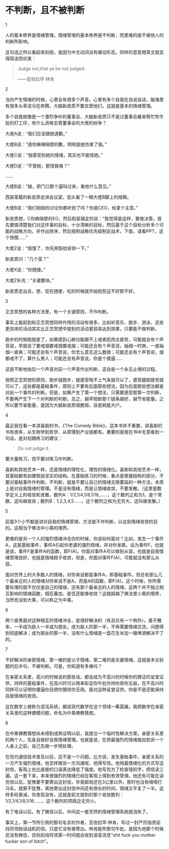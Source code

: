 # 不判断，且不被判断

1

人的基本修养是情绪管理。情绪管理的基本修养是不判断，而更难的是不被他人的判断所影响。

这句话之所以看起来别扭，是因为中文动词没有被动形态。同样的意思用英文就显得简洁而优美：

> Judge not,that ye be not judged.
>
> ——亚伯拉罕·林肯

2

当你产生情绪的时候，心里会有很多个声音。心里有多个自我在自说自话，脑海里有很多头草泥马在奔腾，大脑新皮质不要去管他们，这就是基本的情绪管理。

多个自我就像是一个激烈争吵的董事会，大脑新皮质只不是过董事会雇来帮忙吹牛批的打工仔，有什么资格去管董事会的大佬的纷争？

大佬A说：“我们应该跟她道歉。”

大佬B说：“道你麻辣隔壁的歉，明明是她伤害了我。”

大佬C说：“我感受到她的情绪，其实也不能怪她。”

大佬D说：“不管她，那怪我咯？”

……

大佬B说：“操，把门口那个逼叫过来，看他什么意见。”

西装革履的新皮质走进会议室，低头看了一眼大佬B脚上的拖鞋。

大佬B说：“我们刚刚的讨论你都听到了吗？你是CEO，给拿个主意。”

新皮质想，C你麻隔壁的EO，然后假装镇定的说：“我觉得是这样，要做决策，首先要搞清楚我们对这件事的目标，十分清晰的目标，然后基于这个目标分析多个可能的战略方向，并作出排序，然后按照战略优先级制定战术，下面，请看PPT，这个饼图……”

大佬Z说：“我饿了，你先把饭给安排一下。”

新皮质问：“几个菜？”

大佬X说：“你随便。”

大佬Z补充：“关键要快。”

新皮质走出去，想，现在随便，吃的时候就开始抱怨这不好那不好。

3

正念冥想的各种方法里，有一个关键原则，不作判断。

事实上能起到和正念冥想同样作用的活动有很多，比如听音乐、跑步、游泳，这些更具体的活动其实比正念冥想中提到的活动更容易达到效果，只要能不做判断。

跑步的时候跑就是了，如果感到心肺功能跟不上或者肌肉太疲劳，可能就会有个声音说，早就说了要戒烟要戒烟要戒烟；可能还会有个声音说，抽烟一时爽，一直抽烟一直爽；可能还会有个声音说，你怎么意志这么脆弱；可能还会有个声音说，烟都戒不了，算什么男人；可能还会有声音说，你是个傻逼……

这是不断地由后一个声音对前一个声音作出判断，这会是一个永无止境的过程。

按照正念冥想的原则，跑步就跑步，就感受喘不上气来就可以了，感受腿部疲劳就可以了，这些都是基础事件，原则上不要有后面那些想法，因为后面那些想法都是对前一个事件的判断。但是，如果产生了第一个想法，只需要感受那第一次判断，不要再产生下一个对判断的判断。总之，越早阻断那个链条越好，越节省能量。之所以要节省能量，是因为大脑新皮质很脆弱，且是耗能大户。

4

最近我在看一本讲喜剧的书，《The Comedy Bible》，这本书并不重要，讲喜剧的书有很多，从生物学到哲学、从原理到产业链都有。重要的是我在书中无意看到一句话，是对初期练习的建议：

> Do not judge it.

要大量练习，但不要对练习作判断。  


喜剧和其他艺术一样，还是情绪的理性化，理性的情绪化。喜剧和其他艺术一样，其基础都有如建筑般坚实的结构。在基础练习的时候，重点是掌握结构的部分，不要对基础事件作判断。不判断，就是不要让自己的情绪无限蔓延的一种方法，本质上是对自我情绪的管理。不是没有情绪，而是让情绪收敛，不要发散。（这里是数学定义上的收敛和发散，数列A：1/2,1/4,1/8,1/16,……，这个数列之和为1，是个常数，这叫做收敛；数列B：1,2,3,4,5……，这个数列之和为无穷大，这叫做发散。）

5

前面3个小节都是讲对自我的情绪管理，方法是不作判断，以达到情绪收敛的目的。这相当于佛法中小乘的境界。

更难的是另一个人的强烈情绪冲击你的时候，你该如何面对？比如，发生一个事件A，这是基础事件，事件A引起你老婆的强烈情绪，并对你发飙，设为事件F。也就是说，事件F是事件A的函数，即F\(A\)。你面对事件A可以做到从容，也就是自我情绪管理良好，也就是情绪趋于收敛，但是，你面对事件F\(A\)，可能就没有那么从容。

面对世界上的大多数人的情绪，对你来说都是事件A，即基础事件。但总有那么几个最亲近的人的情绪对你来说不是A，而是A的函数，即F\(A\)。这个时候，你所需要处理的就不仅仅是自己的情绪，还有那个最亲近的人的情绪。这两个并不独立相互影响的情绪函数，相互叠加，是否还能够收敛？这就超越了佛法里小乘的境界，当然也没到大乘，可以称之为中乘。

6

两个直男面对这种相互的情绪冲击，是很好解决的（有且仅有一个例外）。基于概率，一半成为敌人一半成为朋友。成为敌人的那一半，不再需要情绪交流，问题得到彻底解决；成为朋友的那一半，没有什么情绪是一盘花生米加一箱啤酒解决不了的。

7

不好解决的亲密情绪，第一难的是父子情绪，第二难的是夫妻情绪。这就是本文标题的后半句，不被判断。可是，你知道有多难吗？

在亲密关系里，高兴的时候说的那些话，都会成为不高兴的时候你的罪证的呈堂证供，同样的基础事件，在高兴时可以用来彰显你牛批你帅你屌你无敌，在不高兴时同样可以证明你傻逼你丑陋你猥琐你无用。面对这种呈堂证供，你是不是还能保持自我情绪的收敛。

这在数学上被称为混沌系统，据说现代数学在这个领域一筹莫展。我把数学在亲密关系里的这种建模问题，命名为中乘佛教猜想。

8

在中乘佛教猜想尚未得到成熟证明以前，我提议一个临时性解决方案，亲密关系里的两个人，先各自做好自我情绪管理。也就是说，在把最强烈的情绪施加到另一个人身上之前，自己先做一步预处理。

在现代通信技术普及以前，这不是一个问题。比方说，发生基础事件，亲密关系的一方产生强烈情绪，他怎样跟另一方沟通呢，他得写信。他用最情绪化的方式写这封信，客观上也比直接的口语表达降低了强度。他写完为了检查错别字，把信读三遍。这一套下来，本来很强烈的情绪已经在客观上得到有效管理。他还有可能在读完信以后，犹豫要不要寄出这封信，毕竟邮局还在3公里以外，那时也没有嘀嘀打马车。就算不犹豫，离他寄出这封信中间还有很长的时间，情绪又平复了一半。这样多轮衰减，你发现没有，这就是前文提到的那个收敛数列：1/2,1/4,1/8,1/16……，这个数列的项趋近无穷小。

有了电话以后，有了微信以后，中间这一套天然的情绪管理系统就消失了。

事实上，第一节所引用的那句名言的作者，亚伯拉罕·林肯，写过一封严厉指责前线将领贻误战机的信。只是它没有被寄出。林肯能吹那句牛批，是因为他那个时候还没有微信，否则前线将领第一时间就会收到语音消息“shit fuck you mother fucker son of bitch”。

